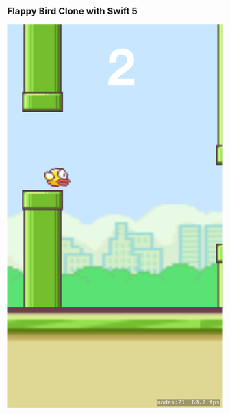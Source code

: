 ##  Flappy Bird Clone with Swift 5
!["Demo"](https://github.com/shadeying/FlappyBird/blob/master/flappydemo.png?raw=true)
